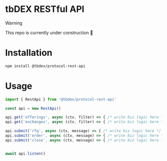 # tbDEX RESTful API

> [!WARNING]
>
> This repo is currently under construction 🚧

# Installation
```bash
npm install @tbdex/protocol-rest-api
```
# Usage
```typescript
import { RestApi } from '@tbdex/protocol-rest-api'

const api = new RestApi()

api.get('offerings', async (ctx, filter) => { /* write biz logic here */ })
api.get('exchanges', async (ctx, filter) => { /* write biz logic here */ })

api.submit('rfq', async (ctx, message) => { /* write biz logic here */ })
api.submit('order', async (ctx, message) => { /* write biz logic here */ })
api.submit('close', async (ctx, message) => { /* write biz logic here */ })


await api.listen()
```